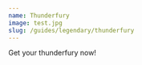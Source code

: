 ```yaml
---
name: Thunderfury
image: test.jpg
slug: /guides/legendary/thunderfury
---
```

Get your thunderfury now!